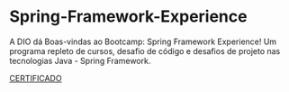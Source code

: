 # Spring-Framework-Experience
A DIO dá Boas-vindas ao Bootcamp: Spring Framework Experience! Um programa repleto de cursos, desafio de código e desafios de projeto nas tecnologias Java - Spring Framework.

<a href="https://www.dio.me//certificate/7AV7BIJC">CERTIFICADO</a>

